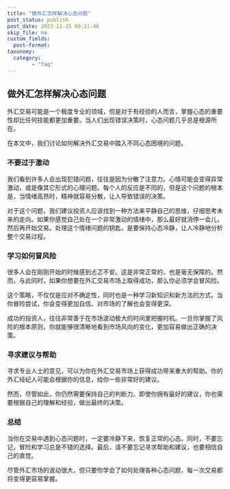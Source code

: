 ```yaml
---
title: "做外汇怎样解决心态问题"
post_status: publish
post_date: 2023-11-25 09:21:46
skip_file: no
custom_fields: 
  post-format: 
taxonomy:
  category:
        - "faq"
---
```


## 做外汇怎样解决心态问题

外汇交易可能是一个极度专业的领域，但是对于有经验的人而言，掌握心态的重要性却比任何技能都更加重要。当人们出现错误决策时，心态问题几乎总是根源所在。

在本文中，我们讨论如何解决外汇交易中踏入不同心态困境的问题。

### 不要过于激动

我们看到许多人会出现犯错问题，往往是因为分散了注意力。心情可能会变得异常激动，或是像其它形式的心理问题。每个人的反应是不同的，但是这个问题的根本是，当情绪高昂时，精神就容易分散，让人导致错误的决策。

对于这个问题，我们建议投资人应该找到一种方法来平静自己的思维，仔细思考未来的走向。如果你感觉自己处在一个非常激动的情绪中，那么最好就消停一会儿，然后再开始交易。处理这个情绪问题的钥匙，是要保持心态冷静，让人冷静地分析整个交易过程。

### 学习如何冒风险

很多人会在刚刚开始的时候感到忐忑不安。这是非常正常的，也是毫无保障的。然而，与此同时，如果你想要在外汇交易市场上取得成功，那么你必须学会冒风险。

这个策略，不仅仅是应对不确定性，同时也是一种学习新知识和新方法的方式。当你冒险尝试，你会变得更加自信、对市场的了解也会变得更深。

成功的投资人，往往非常善于在市场波动极大的时间里把握时机。一旦你掌握了风险的根本原则，你就能够很清晰地看到市场风向的变化，更加容易做出正确的决策。

### 寻求建议与帮助

寻求专业人士的意见，可以为你在外汇交易市场上获得成功带来重大的帮助。你的外汇经纪人可能会根据你的信息，给你一些非常好的建议。

然而，尽管如此，你仍然需要保持自己的判断力。即使你拥有最好的建议，你也需要根据自己的理解和经验，做出最终的决策。

### 总结

当你在交易中遇到心态问题时，一定要冷静下来，恢复正常的心态。同时，不要忘记，冒险和学习总是不错的选择。最后，请不要忘记寻求帮助和建议，也要相信自己的直觉。

尽管外汇市场的波动很大，但只要你学会了如何处理各种心态问题，每一次交易都将变得更容易掌握。
